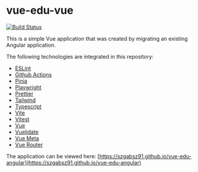 # vue-edu-vue

[![Build Status](https://github.com/szgabsz91/vue-edu-angular/actions/workflows/build-and-deploy.yaml/badge.svg?branch=main)](https://github.com/szgabsz91/vue-edu-angular/actions?query=branch%3Amain)

This is a simple Vue application that was created by migrating an existing Angular application.

The following technologies are integrated in this repository:

* [ESLint](https://eslint.org)
* [Github Actions](https://docs.github.com/en/actions)
* [Pinia](https://pinia.vuejs.org)
* [Playwright](https://playwright.dev)
* [Prettier](https://prettier.io)
* [Tailwind](https://tailwindcss.com)
* [Typescript](https://www.typescriptlang.org)
* [Vite](https://vitejs.dev)
* [Vitest](https://vitest.dev)
* [Vue](https://vuejs.org)
* [Vuelidate](https://vuelidate.js.org)
* [Vue Meta](https://vue-meta.nuxtjs.org)
* [Vue Router](https://router.vuejs.org)

The application can be viewed here: [https://szgabsz91.github.io/vue-edu-angular](https://szgabsz91.github.io/vue-edu-angular)
